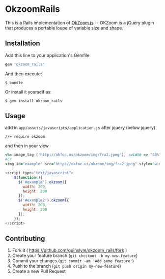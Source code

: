 # OkzoomRails

This is a Rails implementation of [OkZoom.js](https://github.com/okfocus/okzoom) -- OKZoom is a jQuery plugin that produces a portable loupe of variable size and shape.


## Installation

Add this line to your application's Gemfile:

```ruby
gem 'okzoom_rails'
```

And then execute:

    $ bundle

Or install it yourself as:

    $ gem install okzoom_rails

## Usage
add in `app/assets/javascripts/application.js` after jquery (below jquery)

	//= require okzoom

and then in your view
```ruby
<%= image_tag ('http://okfoc.us/okzoom/img/fra2.jpeg'), :width => "40%", :id => "example2" %>
#or
<img id="example" src="http://okfoc.us/okzoom/img/fra2.jpeg" style="width:40%">
```

```javascript
<script type="text/javascript">
    $(function(){
      $('#example').okzoom({
        width: 200,
        height: 200
      });
      $('#example2').okzoom({
        width: 200,
        height: 200
      });
    });
</script>
```

## Contributing

1. Fork it ( https://github.com/guinslym/okzoom_rails/fork )
2. Create your feature branch (`git checkout -b my-new-feature`)
3. Commit your changes (`git commit -am 'Add some feature'`)
4. Push to the branch (`git push origin my-new-feature`)
5. Create a new Pull Request
